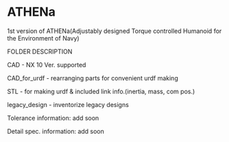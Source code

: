 # ATHENa
1st version of ATHENa(Adjustably designed Torque controlled Humanoid for the Environment of Navy)


FOLDER DESCRIPTION


CAD - NX 10 Ver. supported

CAD_for_urdf - rearranging parts for convenient urdf making

STL - for making urdf & included link info.(inertia, mass, com pos.)

legacy_design - inventorize legacy designs




Tolerance information: add soon

Detail spec. information: add soon
